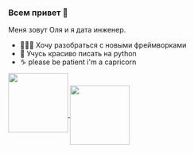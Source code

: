 ### Всем привет 👋

Меня зовут Оля и я дата инженер.

- 👷🏻‍♀️ Хочу разобраться с новыми фреймворками
- 🐍 Учусь красиво писать на python
- ♑️ please be patient i'm a capricorn

<div>
  <a href="https://github-readme-stats.vercel.app/api/top-langs/?username=ol-pg&layout=compact&hide=jupyter%20notebook">
    <img align="center" height="120" style="margin-bottom: 50px" src="https://github-readme-stats.vercel.app/api/top-langs/?username=ol-pg&layout=compact&hide=jupyter%20notebook"/>
  </a>
  
  <a href="https://github-readme-stats.vercel.app/api?username=ol-pg&show_icons=true&hide=issues">
  <img align="center" height="120" src="https://github-readme-stats.vercel.app/api?username=ol-pg&show_icons=true&hide=issues"/>
  </a>
</div>
